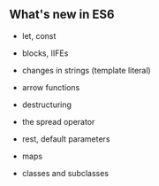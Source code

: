 ## What's new in ES6

- let, const

- blocks, IIFEs

- changes in strings (template literal)

- arrow functions

- destructuring

- the spread operator

- rest, default parameters

- maps

- classes and subclasses